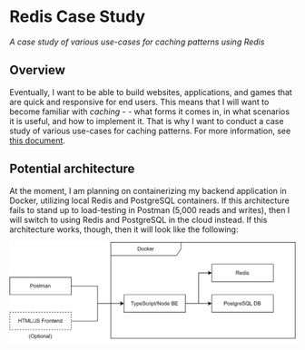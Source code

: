 # Redis Case Study

_A case study of various use-cases for caching patterns using Redis_

## Overview

Eventually, I want to be able to build websites, applications, and games that are quick and responsive for end users. This means that I will want to become familiar with _caching_ - - what forms it comes in, in what scenarios it is useful, and how to implement it. That is why I want to conduct a case study of various use-cases for caching patterns. For more information, see [this document](resources/Project%20Idea.pdf).

## Potential architecture

At the moment, I am planning on containerizing my backend application in Docker, utilizing local Redis and PostgreSQL containers. If this architecture fails to stand up to load-testing in Postman (5,000 reads and writes), then I will switch to using Redis and PostgreSQL in the cloud instead. If this architecture works, though, then it will look like the following:

![Architecture diagram](resources/project-architecture.svg)
